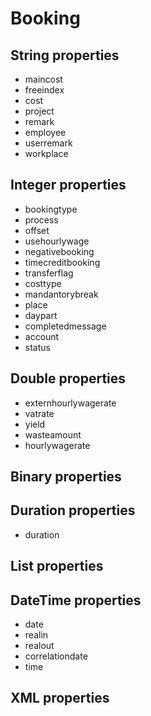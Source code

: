 # Booking

## String properties

* maincost
* freeindex
* cost
* project
* remark
* employee
* userremark
* workplace

## Integer properties

* bookingtype
* process
* offset
* usehourlywage
* negativebooking
* timecreditbooking
* transferflag
* costtype
* mandantorybreak
* place
* daypart
* completedmessage
* account
* status

## Double properties

* externhourlywagerate
* vatrate
* yield
* wasteamount
* hourlywagerate

## Binary properties

## Duration properties

* duration

## List properties

## DateTime properties

* date
* realin
* realout
* correlationdate
* time

## XML properties
